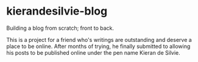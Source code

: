 kierandesilvie-blog
===================

Building a blog from scratch;  front to back.

This is a project for a friend who's writings are outstanding and deserve a place to be online. After months of trying, he finally submitted to allowing his posts to be published online under the pen name Kieran de Silvie.
